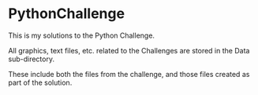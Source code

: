 # PythonChallenge

This is my solutions to the Python Challenge. 

All graphics, text files, etc. related to the Challenges are stored in the Data sub-directory.

These include both the files from the challenge, and those files created as part of the solution.
